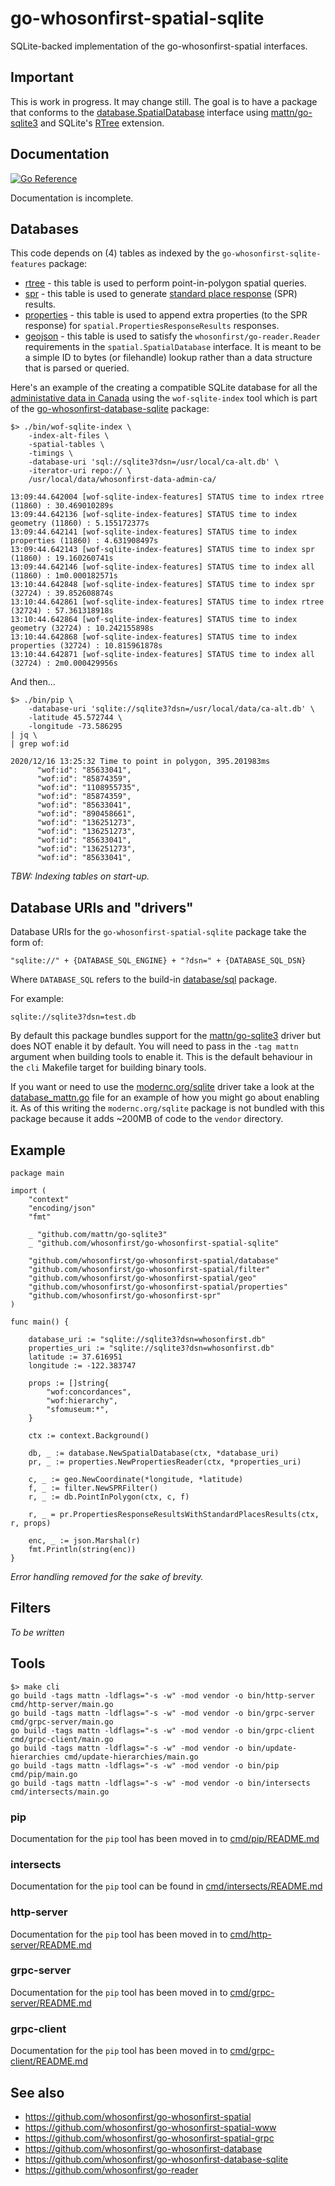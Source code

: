 # go-whosonfirst-spatial-sqlite

SQLite-backed implementation of the go-whosonfirst-spatial interfaces.

## Important

This is work in progress. It may change still. The goal is to have a package that conforms to the [database.SpatialDatabase](https://github.com/whosonfirst/go-whosonfirst-spatial#spatialdatabase) interface using [mattn/go-sqlite3](https://github.com/mattn/go-sqlite3) and SQLite's [RTree](https://www.sqlite.org/rtree.html) extension.

## Documentation

[![Go Reference](https://pkg.go.dev/badge/github.com/whosonfirst/go-whosonfirst-spatial-sqlite.svg)](https://pkg.go.dev/github.com/whosonfirst/go-whosonfirst-spatial-sqlite)

Documentation is incomplete.

## Databases

This code depends on (4) tables as indexed by the `go-whosonfirst-sqlite-features` package:

* [rtree](https://github.com/whosonfirst/go-whosonfirst-sqlite-features#rtree) - this table is used to perform point-in-polygon spatial queries.
* [spr](https://github.com/whosonfirst/go-whosonfirst-sqlite-features#spr) - this table is used to generate [standard place response](#) (SPR) results.
* [properties](https://github.com/whosonfirst/go-whosonfirst-sqlite-features#properties) - this table is used to append extra properties (to the SPR response) for `spatial.PropertiesResponseResults` responses.
* [geojson](https://github.com/whosonfirst/go-whosonfirst-sqlite-features#geojson) - this table is used to satisfy the `whosonfirst/go-reader.Reader` requirements in the `spatial.SpatialDatabase` interface. It is meant to be a simple ID to bytes (or filehandle) lookup rather than a data structure that is parsed or queried.

Here's an example of the creating a compatible SQLite database for all the [administative data in Canada](https://github.com/whosonfirst-data/whosonfirst-data-admin-ca) using the `wof-sqlite-index` tool which is part of the [go-whosonfirst-database-sqlite](https://github.com/whosonfirst/go-whosonfirst-database-sqlite) package:

```
$> ./bin/wof-sqlite-index \
	-index-alt-files \
	-spatial-tables \
	-timings \
	-database-uri 'sql://sqlite3?dsn=/usr/local/ca-alt.db' \
	-iterator-uri repo:// \
	/usr/local/data/whosonfirst-data-admin-ca/

13:09:44.642004 [wof-sqlite-index-features] STATUS time to index rtree (11860) : 30.469010289s
13:09:44.642136 [wof-sqlite-index-features] STATUS time to index geometry (11860) : 5.155172377s
13:09:44.642141 [wof-sqlite-index-features] STATUS time to index properties (11860) : 4.631908497s
13:09:44.642143 [wof-sqlite-index-features] STATUS time to index spr (11860) : 19.160260741s
13:09:44.642146 [wof-sqlite-index-features] STATUS time to index all (11860) : 1m0.000182571s
13:10:44.642848 [wof-sqlite-index-features] STATUS time to index spr (32724) : 39.852608874s
13:10:44.642861 [wof-sqlite-index-features] STATUS time to index rtree (32724) : 57.361318918s
13:10:44.642864 [wof-sqlite-index-features] STATUS time to index geometry (32724) : 10.242155898s
13:10:44.642868 [wof-sqlite-index-features] STATUS time to index properties (32724) : 10.815961878s
13:10:44.642871 [wof-sqlite-index-features] STATUS time to index all (32724) : 2m0.000429956s
```

And then...

```
$> ./bin/pip \
	-database-uri 'sqlite://sqlite3?dsn=/usr/local/data/ca-alt.db' \
	-latitude 45.572744 \
	-longitude -73.586295
| jq \
| grep wof:id

2020/12/16 13:25:32 Time to point in polygon, 395.201983ms
      "wof:id": "85633041",
      "wof:id": "85874359",
      "wof:id": "1108955735",
      "wof:id": "85874359",
      "wof:id": "85633041",
      "wof:id": "890458661",
      "wof:id": "136251273",
      "wof:id": "136251273",
      "wof:id": "85633041",
      "wof:id": "136251273",
      "wof:id": "85633041",
```

_TBW: Indexing tables on start-up._

## Database URIs and "drivers"

Database URIs for the `go-whosonfirst-spatial-sqlite` package take the form of:

```
"sqlite://" + {DATABASE_SQL_ENGINE} + "?dsn=" + {DATABASE_SQL_DSN}
```

Where `DATABASE_SQL` refers to the build-in [database/sql](https://pkg.go.dev/database/sql) package.

For example:

```
sqlite://sqlite3?dsn=test.db
```

By default this package bundles support for the [mattn/go-sqlite3](https://github.com/mattn/go-sqlite3) driver but does NOT enable it by default. You will need to pass in the `-tag mattn` argument when building tools to enable it. This is the default behaviour in the `cli` Makefile target for building binary tools.

If you want or need to use the [modernc.org/sqlite](https://pkg.go.dev/modernc.org/sqlite) driver take a look at the [database_mattn.go](database_mattn.go) file for an example of how you might go about enabling it. As of this writing the `modernc.org/sqlite` package is not bundled with this package because it adds ~200MB of code to the `vendor` directory.

## Example

```
package main

import (
	"context"
	"encoding/json"
	"fmt"

	_ "github.com/mattn/go-sqlite3"
	_ "github.com/whosonfirst/go-whosonfirst-spatial-sqlite"
	
	"github.com/whosonfirst/go-whosonfirst-spatial/database"
	"github.com/whosonfirst/go-whosonfirst-spatial/filter"
	"github.com/whosonfirst/go-whosonfirst-spatial/geo"
	"github.com/whosonfirst/go-whosonfirst-spatial/properties"
	"github.com/whosonfirst/go-whosonfirst-spr"
)

func main() {

	database_uri := "sqlite://sqlite3?dsn=whosonfirst.db"
	properties_uri := "sqlite://sqlite3?dsn=whosonfirst.db"
	latitude := 37.616951
	longitude := -122.383747

	props := []string{
		"wof:concordances",
		"wof:hierarchy",
		"sfomuseum:*",
	}

	ctx := context.Background()
	
	db, _ := database.NewSpatialDatabase(ctx, *database_uri)
	pr, _ := properties.NewPropertiesReader(ctx, *properties_uri)
	
	c, _ := geo.NewCoordinate(*longitude, *latitude)
	f, _ := filter.NewSPRFilter()
	r, _ := db.PointInPolygon(ctx, c, f)

	r, _ = pr.PropertiesResponseResultsWithStandardPlacesResults(ctx, r, props)

	enc, _ := json.Marshal(r)
	fmt.Println(string(enc))
}
```

_Error handling removed for the sake of brevity._

## Filters

_To be written_

## Tools

```
$> make cli
go build -tags mattn -ldflags="-s -w" -mod vendor -o bin/http-server cmd/http-server/main.go
go build -tags mattn -ldflags="-s -w" -mod vendor -o bin/grpc-server cmd/grpc-server/main.go
go build -tags mattn -ldflags="-s -w" -mod vendor -o bin/grpc-client cmd/grpc-client/main.go
go build -tags mattn -ldflags="-s -w" -mod vendor -o bin/update-hierarchies cmd/update-hierarchies/main.go
go build -tags mattn -ldflags="-s -w" -mod vendor -o bin/pip cmd/pip/main.go
go build -tags mattn -ldflags="-s -w" -mod vendor -o bin/intersects cmd/intersects/main.go
```

### pip

Documentation for the `pip` tool has been moved in to [cmd/pip/README.md](cmd/pip/README.md)

### intersects

Documentation for the `pip` tool can be found in [cmd/intersects/README.md](cmd/intersects/README.md)

### http-server

Documentation for the `pip` tool has been moved in to [cmd/http-server/README.md](cmd/http-server/README.md)

### grpc-server

Documentation for the `pip` tool has been moved in to [cmd/grpc-server/README.md](cmd/grpc-server/README.md)

### grpc-client

Documentation for the `pip` tool has been moved in to [cmd/grpc-client/README.md](cmd/grpc-client/README.md)

## See also

* https://github.com/whosonfirst/go-whosonfirst-spatial
* https://github.com/whosonfirst/go-whosonfirst-spatial-www
* https://github.com/whosonfirst/go-whosonfirst-spatial-grpc
* https://github.com/whosonfirst/go-whosonfirst-database
* https://github.com/whosonfirst/go-whosonfirst-database-sqlite
* https://github.com/whosonfirst/go-reader

